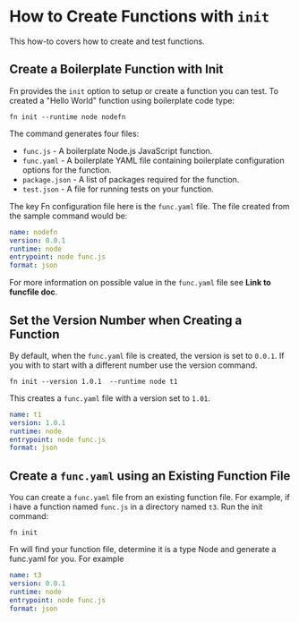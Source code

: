 # How to Create Functions with `init`
This how-to covers how to create and test functions.

## Create a Boilerplate Function with Init
Fn provides the `init` option to setup or create a function you can test. To created a "Hello World" function using boilerplate code type: 

    fn init --runtime node nodefn

The command generates four files: 

* `func.js` - A boilerplate Node.js JavaScript function.
* `func.yaml` - A boilerplate YAML file containing boilerplate configuration options for the function.
* `package.json` - A list of packages required for the function.
* `test.json` - A file for running tests on your function.

The key Fn configuration file here is the `func.yaml` file. The file created from the sample command would be: 

```yaml
name: nodefn
version: 0.0.1
runtime: node
entrypoint: node func.js
format: json
```

For more information on possible value in the `func.yaml` file see **Link to funcfile doc**.

## Set the Version Number when Creating a Function
By default, when the `func.yaml` file is created, the version is set to `0.0.1`. If you with to start with a different number use the version command.

    fn init --version 1.0.1  --runtime node t1

This creates a `func.yaml` file with a version set to `1.01`.

```yaml
name: t1
version: 1.0.1
runtime: node
entrypoint: node func.js
format: json
```

## Create a `func.yaml` using an Existing Function File
You can create a `func.yaml` file from an existing function file. For example, if i have a function named `func.js` in a directory named `t3`. Run the init command:

    fn init

Fn will find your function file, determine it is a type Node and generate a func.yaml for you. For example

```yaml
name: t3
version: 0.0.1
runtime: node
entrypoint: node func.js
format: json
```




